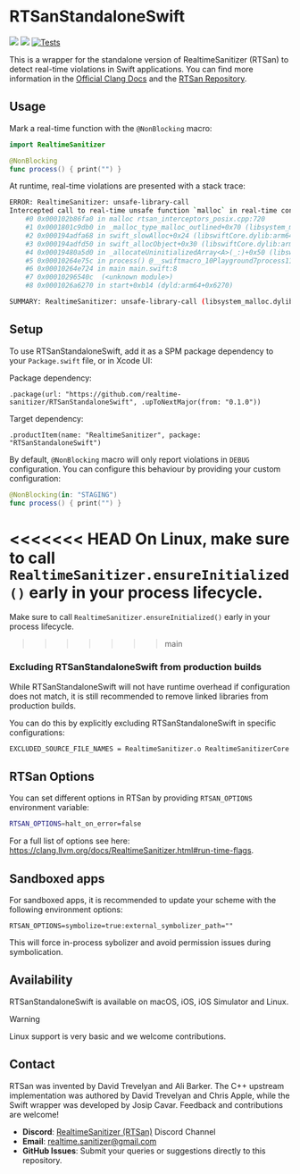 # RTSanStandaloneSwift

[![](https://img.shields.io/endpoint?url=https%3A%2F%2Fswiftpackageindex.com%2Fapi%2Fpackages%2Frealtime-sanitizer%2FRTSanStandaloneSwift%2Fbadge%3Ftype%3Dswift-versions)](https://swiftpackageindex.com/realtime-sanitizer/RTSanStandaloneSwift)
[![](https://img.shields.io/endpoint?url=https%3A%2F%2Fswiftpackageindex.com%2Fapi%2Fpackages%2Frealtime-sanitizer%2FRTSanStandaloneSwift%2Fbadge%3Ftype%3Dplatforms)](https://swiftpackageindex.com/realtime-sanitizer/RTSanStandaloneSwift)
[![Tests](https://github.com/realtime-sanitizer/RTSanStandaloneSwift/actions/workflows/swift.yml/badge.svg)](https://github.com/realtime-sanitizer/RTSanStandaloneSwift/actions/workflows/swift.yml)

This is a wrapper for the standalone version of RealtimeSanitizer (RTSan) to detect real-time violations in Swift applications.
You can find more information in the [Official Clang Docs](https://clang.llvm.org/docs/RealtimeSanitizer.html) and the [RTSan Repository](https://github.com/realtime-sanitizer/rtsan).

## Usage

Mark a real-time function with the `@NonBlocking` macro:

```swift
import RealtimeSanitizer

@NonBlocking
func process() { print("") }
```

At runtime, real-time violations are presented with a stack trace:

```bash
ERROR: RealtimeSanitizer: unsafe-library-call
Intercepted call to real-time unsafe function `malloc` in real-time context!
    #0 0x000102b86fa0 in malloc rtsan_interceptors_posix.cpp:720
    #1 0x0001801c9db0 in _malloc_type_malloc_outlined+0x70 (libsystem_malloc.dylib:arm64+0xfdb0)
    #2 0x000194adfa68 in swift_slowAlloc+0x24 (libswiftCore.dylib:arm64+0x2f8a68)
    #3 0x000194adfd50 in swift_allocObject+0x30 (libswiftCore.dylib:arm64+0x2f8d50)
    #4 0x00019480a5d0 in _allocateUninitializedArray<A>(_:)+0x50 (libswiftCore.dylib:arm64+0x235d0)
    #5 0x00010264e75c in process() @__swiftmacro_10Playground7process11NonBlockingfMb_.swift:3
    #6 0x00010264e724 in main main.swift:8
    #7 0x00010296540c  (<unknown module>)
    #8 0x0001026a6270 in start+0xb14 (dyld:arm64+0x6270)

SUMMARY: RealtimeSanitizer: unsafe-library-call (libsystem_malloc.dylib:arm64+0xfdb0) in _malloc_type_malloc_outlined+0x70
```

## Setup

To use RTSanStandaloneSwift, add it as a SPM package dependency to your `Package.swift` file, or in Xcode UI:

Package dependency:
```
.package(url: "https://github.com/realtime-sanitizer/RTSanStandaloneSwift", .upToNextMajor(from: "0.1.0"))
```

Target dependency:
```
.productItem(name: "RealtimeSanitizer", package: "RTSanStandaloneSwift")
```

By default, `@NonBlocking` macro will only report violations in `DEBUG` configuration. You can configure this behaviour by providing your custom configuration:

```swift
@NonBlocking(in: "STAGING")
func process() { print("") }
```

<<<<<<< HEAD
On Linux, make sure to call `RealtimeSanitizer.ensureInitialized()` early in your process lifecycle.
=======
Make sure to call `RealtimeSanitizer.ensureInitialized()` early in your process lifecycle.
>>>>>>> main

### Excluding RTSanStandaloneSwift from production builds

While RTSanStandaloneSwift will not have runtime overhead if configuration does not match, it is still recommended to remove linked libraries from production builds.

You can do this by explicitly excluding RTSanStandaloneSwift in specific configurations:

```bash
EXCLUDED_SOURCE_FILE_NAMES = RealtimeSanitizer.o RealtimeSanitizerCore.o
```

## RTSan Options

You can set different options in RTSan by providing `RTSAN_OPTIONS` environment variable:

```sh
RTSAN_OPTIONS=halt_on_error=false
```

For a full list of options see here: https://clang.llvm.org/docs/RealtimeSanitizer.html#run-time-flags.

## Sandboxed apps

For sandboxed apps, it is recommended to update your scheme with the following environment options:

```
RTSAN_OPTIONS=symbolize=true:external_symbolizer_path=""
```

This will force in-process sybolizer and avoid permission issues during symbolication.

## Availability

RTSanStandaloneSwift is available on macOS, iOS, iOS Simulator and Linux.

> [!WARNING]
> Linux support is very basic and we welcome contributions.

## Contact

RTSan was invented by David Trevelyan and Ali Barker. The C++ upstream implementation was authored by David Trevelyan and Chris Apple, while the Swift
wrapper was developed by Josip Cavar. Feedback and contributions are welcome!

- **Discord**: [RealtimeSanitizer (RTSan)](https://discord.com/invite/DZqjbmSZzZ) Discord Channel
- **Email**: [realtime.sanitizer@gmail.com](mailto:realtime.sanitizer@gmail.com)
- **GitHub Issues**: Submit your queries or suggestions directly to this repository.
